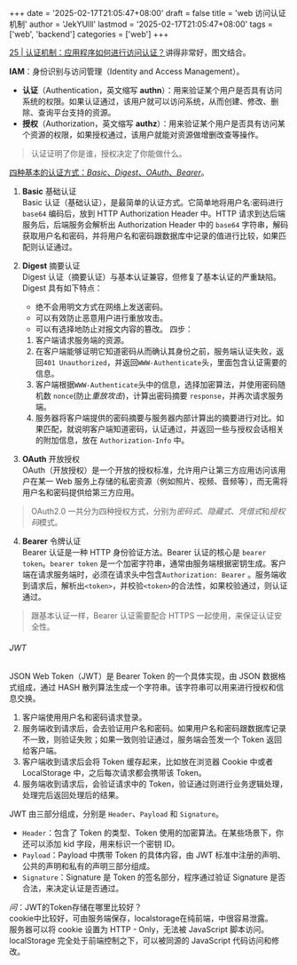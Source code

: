 +++
date = '2025-02-17T21:05:47+08:00'
draft = false
title = 'web 访问认证机制'
author = 'JekYUlll'
lastmod = '2025-02-17T21:05:47+08:00'
tags = ['web', 'backend']
categories = ['web']
+++


[25 | 认证机制：应用程序如何进行访问认证？](https://time.geekbang.org/column/article/398410)讲得非常好，图文结合。

**IAM**：身份识别与访问管理（Identity and Access Management）。

- **认证**（Authentication，英文缩写 **authn**）：用来验证某个用户是否具有访问系统的权限。如果认证通过，该用户就可以访问系统，从而创建、修改、删除、查询平台支持的资源。  
- **授权**（Authorization，英文缩写 **authz**）：用来验证某个用户是否具有访问某个资源的权限，如果授权通过，该用户就能对资源做增删改查等操作。

> 认证证明了你是谁，授权决定了你能做什么。

<u>四种基本的认证方式：*Basic*、*Digest*、*OAuth*、*Bearer*</u>。

1. **Basic** 基础认证  
Basic 认证（基础认证），是最简单的认证方式。它简单地将用户名:密码进行 `base64` 编码后，放到 HTTP Authorization Header 中。HTTP 请求到达后端服务后，后端服务会解析出 Authorization Header 中的 `base64` 字符串，解码获取用户名和密码，并将用户名和密码跟数据库中记录的值进行比较，如果匹配则认证通过。  

2. **Digest** 摘要认证  
Digest 认证（摘要认证）与基本认证兼容，但修复了基本认证的严重缺陷。  
Digest 具有如下特点：  
	- 绝不会用明文方式在网络上发送密码。
	- 可以有效防止恶意用户进行重放攻击。
	- 可以有选择地防止对报文内容的篡改。
四步：  
	1. 客户端请求服务端的资源。
	2. 在客户端能够证明它知道密码从而确认其身份之前，服务端认证失败，返回`401 Unauthorized`，并返回`WWW-Authenticate`头，里面包含认证需要的信息。
	3. 客户端根据`WWW-Authenticate`头中的信息，选择加密算法，并使用密码随机数 `nonce`(防止*重放攻击*)，计算出密码摘要 `response`，并再次请求服务端。
	4. 服务器将客户端提供的密码摘要与服务器内部计算出的摘要进行对比。如果匹配，就说明客户端知道密码，认证通过，并返回一些与授权会话相关的附加信息，放在 `Authorization-Info` 中。

3. **OAuth** 开放授权  
OAuth（开放授权）是一个开放的授权标准，允许用户让第三方应用访问该用户在某一 Web 服务上存储的私密资源（例如照片、视频、音频等），而无需将用户名和密码提供给第三方应用。  
> OAuth2.0 一共分为四种授权方式，分别为*密码式*、*隐藏式*、*凭借式*和*授权码*模式。

4. **Bearer** 令牌认证  
Bearer 认证是一种 HTTP 身份验证方法。Bearer 认证的核心是 `bearer token`。`bearer token` 是一个加密字符串，通常由服务端根据密钥生成。客户端在请求服务端时，必须在请求头中包含`Authorization: Bearer` 。服务端收到请求后，解析出`<token>`，并校验`<token>`的合法性，如果校验通过，则认证通过。  
> 跟基本认证一样，Bearer 认证需要配合 HTTPS 一起使用，来保证认证安全性。

###### JWT

JSON Web Token（JWT）是 Bearer Token 的一个具体实现，由 JSON 数据格式组成，通过 HASH 散列算法生成一个字符串。该字符串可以用来进行授权和信息交换。

1. 客户端使用用户名和密码请求登录。
2. 服务端收到请求后，会去验证用户名和密码。如果用户名和密码跟数据库记录不一致，则验证失败；如果一致则验证通过，服务端会签发一个 Token 返回给客户端。
3. 客户端收到请求后会将 Token 缓存起来，比如放在浏览器 Cookie 中或者 LocalStorage 中，之后每次请求都会携带该 Token。
4. 服务端收到请求后，会验证请求中的 Token，验证通过则进行业务逻辑处理，处理完后返回处理后的结果。

JWT 由三部分组成，分别是 `Header`、`Payload` 和 `Signature`。  
- `Header`：包含了 Token 的类型、Token 使用的加密算法。在某些场景下，你还可以添加 kid 字段，用来标识一个密钥 ID。
- `Payload`：Payload 中携带 Token 的具体内容，由 JWT 标准中注册的声明、公共的声明和私有的声明三部分组成。
- `Signature`：Signature 是 Token 的签名部分，程序通过验证 Signature 是否合法，来决定认证是否通过。

*问*：JWT的Token存储在哪里比较好？  
cookie中比较好，可由服务端保存，localstorage在纯前端，中很容易泄露。  
服务器可以将 cookie 设置为 HTTP - Only，无法被 JavaScript 脚本访问。  
localStorage 完全处于前端控制之下，可以被同源的 JavaScript 代码访问和修改。

